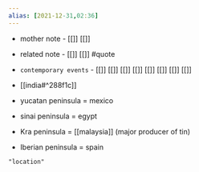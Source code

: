 ```yaml
---
alias: [2021-12-31,02:36]
---
```

- mother note - [[]] [[]]
- related note - [[]] [[]] #quote 
- `contemporary events` - [[]] [[]] [[]] [[]] [[]] [[]] [[]] [[]]

- [[india#^288f1c]]
- yucatan peninsula = mexico
- sinai peninsula = egypt
- Kra peninsula = [[malaysia]] (major producer of tin)
- Iberian peninsula = spain

```query 2021-12-31 02:36
"location"
```
